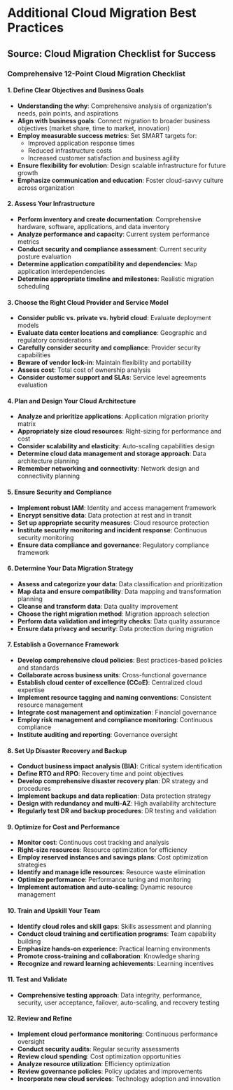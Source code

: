 # Additional Cloud Migration Best Practices

## Source: Cloud Migration Checklist for Success

### Comprehensive 12-Point Cloud Migration Checklist

#### 1. Define Clear Objectives and Business Goals
- **Understanding the why**: Comprehensive analysis of organization's needs, pain points, and aspirations
- **Align with business goals**: Connect migration to broader business objectives (market share, time to market, innovation)
- **Employ measurable success metrics**: Set SMART targets for:
  - Improved application response times
  - Reduced infrastructure costs
  - Increased customer satisfaction and business agility
- **Ensure flexibility for evolution**: Design scalable infrastructure for future growth
- **Emphasize communication and education**: Foster cloud-savvy culture across organization

#### 2. Assess Your Infrastructure
- **Perform inventory and create documentation**: Comprehensive hardware, software, applications, and data inventory
- **Analyze performance and capacity**: Current system performance metrics
- **Conduct security and compliance assessment**: Current security posture evaluation
- **Determine application compatibility and dependencies**: Map application interdependencies
- **Determine appropriate timeline and milestones**: Realistic migration scheduling

#### 3. Choose the Right Cloud Provider and Service Model
- **Consider public vs. private vs. hybrid cloud**: Evaluate deployment models
- **Evaluate data center locations and compliance**: Geographic and regulatory considerations
- **Carefully consider security and compliance**: Provider security capabilities
- **Beware of vendor lock-in**: Maintain flexibility and portability
- **Assess cost**: Total cost of ownership analysis
- **Consider customer support and SLAs**: Service level agreements evaluation

#### 4. Plan and Design Your Cloud Architecture
- **Analyze and prioritize applications**: Application migration priority matrix
- **Appropriately size cloud resources**: Right-sizing for performance and cost
- **Consider scalability and elasticity**: Auto-scaling capabilities design
- **Determine cloud data management and storage approach**: Data architecture planning
- **Remember networking and connectivity**: Network design and connectivity planning

#### 5. Ensure Security and Compliance
- **Implement robust IAM**: Identity and access management framework
- **Encrypt sensitive data**: Data protection at rest and in transit
- **Set up appropriate security measures**: Cloud resource protection
- **Institute security monitoring and incident response**: Continuous security monitoring
- **Ensure data compliance and governance**: Regulatory compliance framework

#### 6. Determine Your Data Migration Strategy
- **Assess and categorize your data**: Data classification and prioritization
- **Map data and ensure compatibility**: Data mapping and transformation planning
- **Cleanse and transform data**: Data quality improvement
- **Choose the right migration method**: Migration approach selection
- **Perform data validation and integrity checks**: Data quality assurance
- **Ensure data privacy and security**: Data protection during migration

#### 7. Establish a Governance Framework
- **Develop comprehensive cloud policies**: Best practices-based policies and standards
- **Collaborate across business units**: Cross-functional governance
- **Establish cloud center of excellence (CCoE)**: Centralized cloud expertise
- **Implement resource tagging and naming conventions**: Consistent resource management
- **Integrate cost management and optimization**: Financial governance
- **Employ risk management and compliance monitoring**: Continuous compliance
- **Institute auditing and reporting**: Governance oversight

#### 8. Set Up Disaster Recovery and Backup
- **Conduct business impact analysis (BIA)**: Critical system identification
- **Define RTO and RPO**: Recovery time and point objectives
- **Develop comprehensive disaster recovery plan**: DR strategy and procedures
- **Implement backups and data replication**: Data protection strategy
- **Design with redundancy and multi-AZ**: High availability architecture
- **Regularly test DR and backup procedures**: DR testing and validation

#### 9. Optimize for Cost and Performance
- **Monitor cost**: Continuous cost tracking and analysis
- **Right-size resources**: Resource optimization for efficiency
- **Employ reserved instances and savings plans**: Cost optimization strategies
- **Identify and manage idle resources**: Resource waste elimination
- **Optimize performance**: Performance tuning and monitoring
- **Implement automation and auto-scaling**: Dynamic resource management

#### 10. Train and Upskill Your Team
- **Identify cloud roles and skill gaps**: Skills assessment and planning
- **Conduct cloud training and certification programs**: Team capability building
- **Emphasize hands-on experience**: Practical learning environments
- **Promote cross-training and collaboration**: Knowledge sharing
- **Recognize and reward learning achievements**: Learning incentives

#### 11. Test and Validate
- **Comprehensive testing approach**: Data integrity, performance, security, user acceptance, failover, auto-scaling, and recovery testing

#### 12. Review and Refine
- **Implement cloud performance monitoring**: Continuous performance oversight
- **Conduct security audits**: Regular security assessments
- **Review cloud spending**: Cost optimization opportunities
- **Analyze resource utilization**: Efficiency optimization
- **Review governance policies**: Policy updates and improvements
- **Incorporate new cloud services**: Technology adoption and innovation

